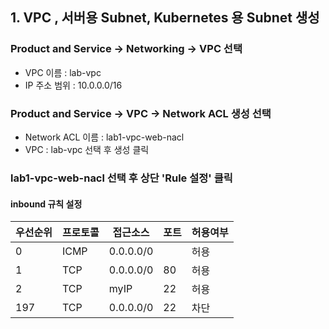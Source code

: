 ## 1. VPC , 서버용 Subnet, Kubernetes 용 Subnet 생성
### Product and Service -> Networking -> VPC 선택
 - VPC 이름 : lab-vpc
 - IP 주소 범위 : 10.0.0.0/16
### Product and Service -> VPC -> Network ACL 생성 선택
 - Network ACL 이름 : lab1-vpc-web-nacl 
 - VPC : lab-vpc 선택 후 생성 클릭

### lab1-vpc-web-nacl 선택 후 상단 'Rule 설정' 클릭

#### inbound 규칙 설정

우선순위 | 프로토콜 | 접근소스 | 포트 | 허용여부 
---- | ---- | ---- | ---- | ---- 
0 | ICMP | 0.0.0.0/0 | | 허용 
1 | TCP | 0.0.0.0/0 | 80 | 허용
2 | TCP | myIP | 22 | 허용
197 | TCP | 0.0.0.0/0 | 22 | 차단
